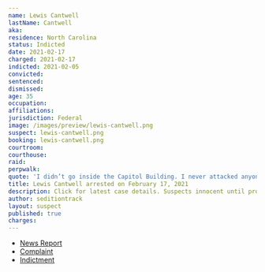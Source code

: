 ```yaml
---
name: Lewis Cantwell
lastName: Cantwell
aka:
residence: North Carolina
status: Indicted
date: 2021-02-17
charged: 2021-02-17
indicted: 2021-02-05
convicted: 
sentenced: 
dismissed: 
age: 35
occupation:
affiliations:
jurisdiction: Federal
image: /images/preview/lewis-cantwell.png
suspect: lewis-cantwell.png
booking: lewis-cantwell.png
courtroom:
courthouse:
raid:
perpwalk:
quote: 'I didn’t go inside the Capitol Building. I never attacked anyone. I was there filming.'
title: Lewis Cantwell arrested on February 17, 2021
description: Click for latest case details. Suspects innocent until proven guilty.
author: seditiontrack
layout: suspect
published: true
charges:
---
```

- [News Report](https://www.smokymountainnews.com/news/item/30846-sylva-man-arrested-in-connection-with-capitol-riots)
- [Complaint](https://extremism.gwu.edu/sites/g/files/zaxdzs2191/f/Lewis%20Easton%20Cantwell%20Indictment.pdf)
- [Indictment](https://www.justice.gov/usao-dc/case-multi-defendant/file/1378511/download)
